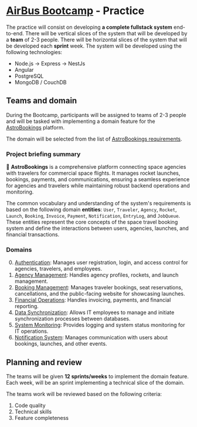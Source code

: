 # [AirBus Bootcamp](./README.md) - Practice

The practice will consist on developing **a complete fullstack system** end-to-end. There will be vertical slices of the system that will be developed by a **team** of 2-3 people. There will be horizontal slices of the system that will be developed each **sprint** week. The system will be developed using the following technologies:

- Node.js -> Express -> NestJs
- Angular
- PostgreSQL
- MongoDB / CouchDB

## Teams and domain

During the Bootcamp, participants will be assigned to teams of 2-3 people and will be tasked with implementing a domain feature for the [AstroBookings](./astrobookings/AstroBookings.md) platform.

The domain will be selected from the list of [AstroBookings requirements](./astrobookings/1-analysis/1-domain.requirements.md).

### Project briefing summary

🚀 **AstroBookings** is a comprehensive platform connecting space agencies with travelers for commercial space flights. It manages rocket launches, bookings, payments, and communications, ensuring a seamless experience for agencies and travelers while maintaining robust backend operations and monitoring.

The common vocabulary and understanding of the system's requirements is based on the following domain **entities**: `User`, `Traveler`, `Agency`, `Rocket`, `Launch`, `Booking`, `Invoice`, `Payment`, `Notification`, `EntryLog`, and `JobQueue`. These entities represent the core concepts of the space travel booking system and define the interactions between users, agencies, launches, and financial transactions.

### Domains

0. [Authentication](#0-authentication): Manages user registration, login, and access control for agencies, travelers, and employees.
1. [Agency Management](#1-agency-management): Handles agency profiles, rockets, and launch management.
2. [Booking Management](#2-booking-management): Manages traveler bookings, seat reservations, cancellations, and the public-facing website for showcasing launches.
3. [Financial Operations](#3-financial-operations): Handles invoicing, payments, and financial reporting.
4. [Data Synchronization](#5-data-synchronization): Allows IT employees to manage and initiate synchronization processes between databases.
5. [System Monitoring](#6-system-monitoring): Provides logging and system status monitoring for IT operations.
6. [Notification System](#4-notification-system): Manages communication with users about bookings, launches, and other events.

## Planning and review

The teams will be given **12 sprints/weeks** to implement the domain feature. Each week, will be an sprint implementing a technical slice of the domain.

The teams work will be reviewed based on the following criteria:

1. Code quality
2. Technical skills
3. Feature completeness
